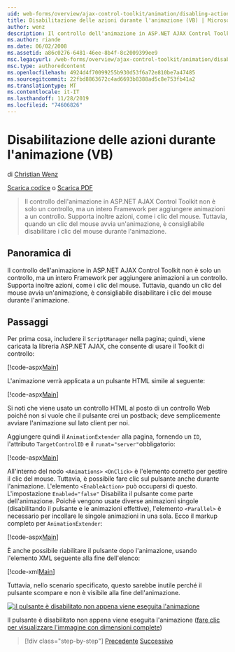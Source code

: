 ```yaml
---
uid: web-forms/overview/ajax-control-toolkit/animation/disabling-actions-during-animation-vb
title: Disabilitazione delle azioni durante l'animazione (VB) | Microsoft Docs
author: wenz
description: Il controllo dell'animazione in ASP.NET AJAX Control Toolkit non è solo un controllo, ma un intero Framework per aggiungere animazioni a un controllo. Supporta inoltre l'azione...
ms.author: riande
ms.date: 06/02/2008
ms.assetid: a86c0276-6481-46ee-8b4f-8c2009399ee9
msc.legacyurl: /web-forms/overview/ajax-control-toolkit/animation/disabling-actions-during-animation-vb
msc.type: authoredcontent
ms.openlocfilehash: 4924d4f70099255b930d53f6a72e810be7a47485
ms.sourcegitcommit: 22fbd8863672c4ad6693b8388ad5c8e753fb41a2
ms.translationtype: MT
ms.contentlocale: it-IT
ms.lasthandoff: 11/28/2019
ms.locfileid: "74606826"
---
```

# <a name="disabling-actions-during-animation-vb"></a>Disabilitazione delle azioni durante l'animazione (VB)

di [Christian Wenz](https://github.com/wenz)

[Scarica codice](https://download.microsoft.com/download/f/9/a/f9a26acd-8df4-4484-8a18-199e4598f411/Animation7.vb.zip) o [Scarica PDF](https://download.microsoft.com/download/6/7/1/6718d452-ff89-4d3f-a90e-c74ec2d636a3/animation7VB.pdf)

> Il controllo dell'animazione in ASP.NET AJAX Control Toolkit non è solo un controllo, ma un intero Framework per aggiungere animazioni a un controllo. Supporta inoltre azioni, come i clic del mouse. Tuttavia, quando un clic del mouse avvia un'animazione, è consigliabile disabilitare i clic del mouse durante l'animazione.

## <a name="overview"></a>Panoramica di

Il controllo dell'animazione in ASP.NET AJAX Control Toolkit non è solo un controllo, ma un intero Framework per aggiungere animazioni a un controllo. Supporta inoltre azioni, come i clic del mouse. Tuttavia, quando un clic del mouse avvia un'animazione, è consigliabile disabilitare i clic del mouse durante l'animazione.

## <a name="steps"></a>Passaggi

Per prima cosa, includere il `ScriptManager` nella pagina; quindi, viene caricata la libreria ASP.NET AJAX, che consente di usare il Toolkit di controllo:

[!code-aspx[Main](disabling-actions-during-animation-vb/samples/sample1.aspx)]

L'animazione verrà applicata a un pulsante HTML simile al seguente:

[!code-aspx[Main](disabling-actions-during-animation-vb/samples/sample2.aspx)]

Si noti che viene usato un controllo HTML al posto di un controllo Web poiché non si vuole che il pulsante crei un postback; deve semplicemente avviare l'animazione sul lato client per noi.

Aggiungere quindi il `AnimationExtender` alla pagina, fornendo un `ID`, l'attributo `TargetControlID` e il `runat="server"`obbligatorio:

[!code-aspx[Main](disabling-actions-during-animation-vb/samples/sample3.aspx)]

All'interno del nodo `<Animations>` `<OnClick>` è l'elemento corretto per gestire il clic del mouse. Tuttavia, è possibile fare clic sul pulsante anche durante l'animazione. L'elemento `<EnableAction>` può occuparsi di questo. L'impostazione `Enabled="false"` Disabilita il pulsante come parte dell'animazione. Poiché vengono usate diverse animazioni singole (disabilitando il pulsante e le animazioni effettive), l'elemento `<Parallel>` è necessario per incollare le singole animazioni in una sola. Ecco il markup completo per `AnimationExtender`:

[!code-aspx[Main](disabling-actions-during-animation-vb/samples/sample4.aspx)]

È anche possibile riabilitare il pulsante dopo l'animazione, usando l'elemento XML seguente alla fine dell'elenco:

[!code-xml[Main](disabling-actions-during-animation-vb/samples/sample5.xml)]

Tuttavia, nello scenario specificato, questo sarebbe inutile perché il pulsante scompare e non è visibile alla fine dell'animazione.

[![il pulsante è disabilitato non appena viene eseguita l'animazione](disabling-actions-during-animation-vb/_static/image2.png)](disabling-actions-during-animation-vb/_static/image1.png)

Il pulsante è disabilitato non appena viene eseguita l'animazione ([fare clic per visualizzare l'immagine con dimensioni complete](disabling-actions-during-animation-vb/_static/image3.png))

> [!div class="step-by-step"]
> [Precedente](animating-in-response-to-user-interaction-vb.md)
> [Successivo](triggering-an-animation-in-another-control-vb.md)
